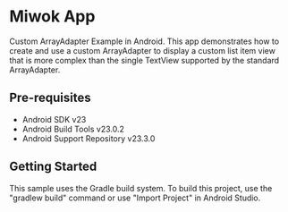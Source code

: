 Miwok App
===================================

Custom ArrayAdapter Example in Android. This app demonstrates how to create and use a custom ArrayAdapter to display a custom list item view that is more complex than the single TextView supported by the standard ArrayAdapter.

Pre-requisites
--------------

- Android SDK v23
- Android Build Tools v23.0.2
- Android Support Repository v23.3.0

Getting Started
---------------

This sample uses the Gradle build system. To build this project, use the
"gradlew build" command or use "Import Project" in Android Studio.


